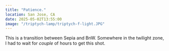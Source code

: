 ```yaml
---
title: "Patience."
location: San Jose, CA
date: 2025-05-02T13:55:00
image: "/triptych-lamp/triptych-f-light.JPG"
---
```


This is a transition between Sepia and BnW. Somewhere in the twilight zone, I had to wait for _couple_ of hours to get this shot.
